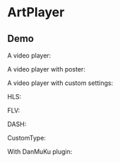 # ArtPlayer

## Demo

A video player:

<ArtPlayer src="https://mse-demo.u2sb.com/caminandes_03_llamigos_720p.mp4" />

A video player with poster:

<ArtPlayer
  src="https://mse-demo.u2sb.com/caminandes_03_llamigos_720p.mp4"
  title="ArtPlayer"
  poster="/poster.svg"
/>

A video player with custom settings:

<ArtPlayer
  src="https://mse-demo.u2sb.com/caminandes_03_llamigos_720p.mp4"
  airplay
  aspect-ratio
  auto-size
  auto-orientation
  auto-playback
  fast-forward
  flip
  fullscreen-web
  lock
  loop
  is-live
  muted
  mini-progress-bar
  pip
  screenshot
  subtitle-offset
/>

HLS:

<ArtPlayer src="https://mse-demo.u2sb.com/dash/master.m3u8" />

FLV:

<ArtPlayer src="https://mse-demo.u2sb.com/caminandes_03_llamigos_720p.flv" />

DASH:

<ArtPlayer src="https://mse-demo.u2sb.com/dash/caminandes_03_llamigos_720p.mpd" />

CustomType:

<ArtPlayer src="https://mse-demo.u2sb.com/dash/master.m3u8" :config="artPlayerConfig" />

With DanMuKu plugin:

<ArtPlayer
  src="https://mse-demo.u2sb.com/caminandes_03_llamigos_720p.mp4"
  :config="artPlayerDanmukuConfig"
  :customPlayer="customPlayer"
/>

<script setup>
import artplayerPluginDanmuku from "artplayer-plugin-danmuku";

const artPlayerConfig = {
  type: "customHLS",
  customType: {
    customHLS: async (mediaElement, src, player) => {
      if (
        mediaElement.canPlayType("application/x-mpegURL") ||
        mediaElement.canPlayType("application/vnd.apple.mpegURL")
      ) {
        mediaElement.src = src;
      } else {
        const HLS = (await import("hls.js/dist/hls.min.js")).default;
        const hls = new HLS();

        hls.attachMedia(mediaElement);
        hls.on(HLS.Events.MEDIA_ATTACHED, () => {
          hls.loadSource(src);
        });
        player.on("destroy", () => {
          hls.destroy();
        });
      }
    },
  },
};

const DANMAKU_API = "https://danmu.u2sb.com/api/artplayer/v1";
const DANMAKU_ID = "jsdKLNMks21NMij";
const BILIBILI_DANMAKU = `${DANMAKU_API}/bilibili/BV1cs411Q7Ng/3.json`;

const danmukuOptions = {
  danmuku: () =>
    Promise.allSettled([
      fetch(BILIBILI_DANMAKU).then((res) => res.json()),
      fetch(`${DANMAKU_API}/${DANMAKU_ID}.json`).then((res) => res.json()),
    ])
      .then((res) =>
        res.filter((r) => r.status === "fulfilled").map((r) => r.value)
      )
      .then((res) =>
        res
          .filter(
            (r) =>
              r["code"] !== undefined &&
              r["code"] === 0 &&
              r["data"] !== undefined &&
              r["data"].length > 0
          )
          .reduce((acc, cur) => acc.concat(cur["data"]), [])
      ),
};

const artPlayerDanmukuConfig = {
  plugins: [artplayerPluginDanmuku(danmukuOptions)],
};

const customPlayer = (player) => {
  player.on("artplayerPluginDanmuku:emit", (danmu) => {
    fetch(DANMAKU_API, {
      method: "POST",
      headers: {
        "Content-Type": "application/json",
        Accept: "application/json",
      },
      body: JSON.stringify({
        Id: DANMAKU_ID,
        Referer: window.location.origin + window.location.pathname,
        ...danmu,
      }),
    });
  });
};
</script>
